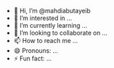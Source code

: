 - 👋 Hi, I’m @mahdiabutayeib
- 👀 I’m interested in ...
- 🌱 I’m currently learning ...
- 💞️ I’m looking to collaborate on ...
- 📫 How to reach me ...
- 😄 Pronouns: ...
- ⚡ Fun fact: ...

<!---
mahdiabutayeib/mahdiabutayeib is a ✨ special ✨ repository because its `README.md` (this file) appears on your GitHub profile.
You can click the Preview link to take a look at your changes.
--->
